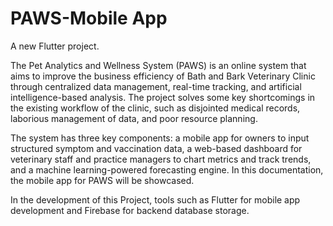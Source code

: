 # PAWS-Mobile App

A new Flutter project.


The Pet Analytics and Wellness System (PAWS) is an online system that aims to improve the business efficiency of Bath and Bark Veterinary Clinic through centralized data management, real-time tracking, and artificial intelligence-based analysis. The project solves some key shortcomings in the existing workflow of the clinic, such as disjointed medical records, laborious management of data, and poor resource planning.

The system has three key components: a mobile app for owners to input structured symptom and vaccination data, a web-based dashboard for veterinary staff and practice managers to chart metrics and track trends, and a machine learning-powered forecasting engine. In this documentation, the mobile app for PAWS will be showcased.

In the development of this Project, tools such as Flutter for mobile app development and Firebase for backend database storage.
